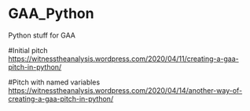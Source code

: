 # GAA_Python
Python stuff for GAA

#Initial pitch
https://witnesstheanalysis.wordpress.com/2020/04/11/creating-a-gaa-pitch-in-python/

#Pitch with named variables
https://witnesstheanalysis.wordpress.com/2020/04/14/another-way-of-creating-a-gaa-pitch-in-python/


